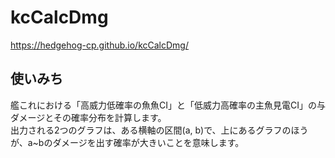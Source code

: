 # kcCalcDmg
https://hedgehog-cp.github.io/kcCalcDmg/

## 使いみち
艦これにおける「高威力低確率の魚魚CI」と「低威力高確率の主魚見電CI」の与ダメージとその確率分布を計算します。  
出力される2つのグラフは、ある横軸の区間(a, b)で、上にあるグラフのほうが、a~bのダメージを出す確率が大きいことを意味します。
